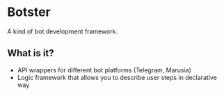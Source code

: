 # Botster
A kind of bot development framework.

## What is it?
- API wrappers for different bot platforms (Telegram, Marusia)
- Logic framework that allows you to describe user steps in declarative way
